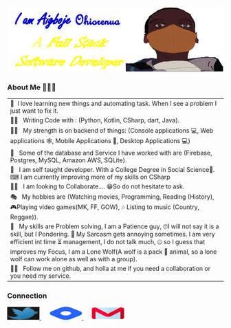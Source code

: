 <p align="center">
  <a href="#"><img src="https://github.com/Ohior/Ohior/blob/main/tools/profile.png" alt="header" border="0"></a>
</p>

### About Me 🧘🏽‍♂️
<table>
  <tr>
    <td>
        🐒 &nbsp;I love learning new things and automating task. When I see a problem I just want to fix it.
    </td>
  </tr>
  <tr>
    <td>
        🐱‍🚀 &nbsp; Writing Code with : (Python, Kotlin, CSharp, dart, Java).
    </td>
  </tr>
  <tr>
    <td>
        💪🏿 &nbsp; My strength is on backend of things: (Console applications 💻, Web applications 🕸, Mobile Applications 📱, Desktop Applications 💻)
    </td>
  </tr>
  <tr>
    <td>
        🤯 &nbsp; Some of the database and Service I have worked with are (Firebase, Postgres, MySQL, Amazon AWS, SQLite).
    </td>
  </tr>
  <tr>
    <td>
        🚀 &nbsp; I am self taught developer. With a College Degree in Social Science📜.<br/>
        ⌨ I am currently improving more of my skills on CSharp
    </td>
  </tr>
  <tr>
    <td>
        🤝🏽 &nbsp; I am looking to Collaborate.... 😁So do not hesitate to ask.
    </td>
  </tr>
  <tr>
    <td>
        🎭 &nbsp; My hobbies are (Watching movies, Programming, Reading (History), 🎮Playing video games(MK, FF, GOW), 🎶 Listing to music (Country, Reggae)).
    </td>
  </tr>
  <tr>
    <td>
        🏀 &nbsp; My skills are Problem solving, I am a Patience guy, 🙄I will not say it is a skill, but I Pondering. 🤡 My Sarcasm gets annoying sometimes. I am very efficient int time ⏳ management, I do not talk much, 🤐 so I guess that improves my Focus, I am a Lone Wolf(A wolf is a pack 🐩 animal, so a lone wolf can work alone as well as with a group).
    </td>
  </tr>
  <tr>
    <td>
        🙏🏽 &nbsp; Follow me on github, and holla at me if you need a collaboration or you need my service.
    </td>
  </tr>
</table>

### Connection
<p align="left">
  <a href="https://twitter.com/OhiorOje">
    <img src="https://github.com/Ohior/Ohior/blob/main/tools/twitter.jpg" width="75" height="30"  alt="Twitter"/>
  </a>
  &nbsp;&nbsp;&nbsp;&nbsp;
    <a href=https://ohiscode.hashnode.dev">
    <img src="https://github.com/Ohior/Ohior/blob/main/tools/hashnode.png" width="75" height="30"  alt="Blog"/>
  </a>
    &nbsp;&nbsp;&nbsp;&nbsp;
    <a href=https://ohiscode.hashnode.dev">
    <img src="https://github.com/Ohior/Ohior/blob/main/tools/gmail.png" width="75" height="30"  alt="G-Mail"/>
  </a>
</p>
